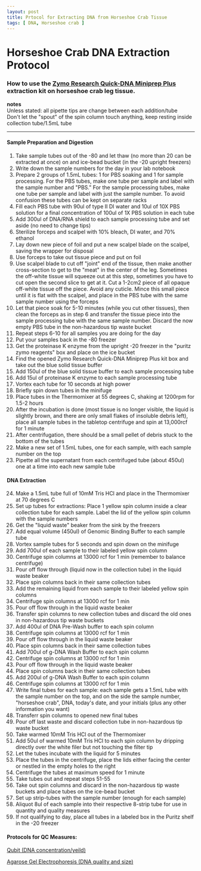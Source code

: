 ```yaml
---
layout: post
title: Prtocol for Extracting DNA from Horseshoe Crab Tissue
tags: [ DNA, Horseshoe crab ]
---
```


# Horseshoe Crab DNA Extraction Protocol

### How to use the [Zymo Research Quick-DNA Miniprep Plus](https://www.zymoresearch.com/collections/quick-dna-kits/products/quick-dna-miniprep-plus-kit) extraction kit on horseshoe crab leg tissue.

**notes**   
Unless stated: all pipette tips are change between each addition/tube  
Don't let the "spout" of the spin column touch anything, keep resting inside collection tube/1.5mL tube

---

#### Sample Preparation and Digestion

1. Take sample tubes out of the -80 and let thaw (no more than 20 can be extracted at once) on and ice-bead bucket (in the -20 upright freezers)
2. Write down the sample numbers for the day in your lab notebook
3. Prepare 2 groups of 1.5mL tubes: 1 for PBS soaking and 1 for sample processing. For the PBS tubes, make one tube per sample and label with the sample number and "PBS." For the sample processing tubes, make one tube per sample and label with just the sample number. To avoid confusion these tubes can be kept on separate racks
4. Fill each PBS tube with 90ul of type II DI water and 10ul of 10X PBS solution for a final concentration of 100ul of 1X PBS solution in each tube
5. Add 300ul of DNA/RNA shield to each sample processing tube and set aside (no need to change tips)
6. Sterilize forceps and scalpel with 10% bleach, DI water, and 70% ethanol
7. Lay down new piece of foil and put a new scalpel blade on the scalpel, saving the wrapper for disposal
8. Use forceps to take out tissue piece and put on foil
9. Use scalpel blade to cut off "joint" end of the tissue, then make another cross-section to get to the "meat" in the center of the leg. Sometimes the off-white tissue will squeeze out at this step, sometimes you have to cut open the second slice to get at it. Cut a 1-2cm2 piece of all opaque off-white tissue off the piece. Avoid any cuticle. Mince this small piece until it is flat with the scalpel, and place in the PBS tube with the same sample number using the forceps
10. Let that piece soak for 5-10 minutes (while you cut other tissues), then clean the forceps as in step 6 and transfer the tissue piece into the sample processing tube with the same sample number. Discard the now empty PBS tube in the non-hazardous tip waste bucket
11. Repeat steps 6-10 for all samples you are doing for the day
12. Put your samples back in the -80 freezer
13. Get the proteinase K enzyme from the upright -20 freezer in the "puritz zymo reagents" box and place on the ice bucket
14. Find the opened Zymo Research Quick-DNA Miniprep Plus kit box and take out the blue solid tissue buffer
15. Add 150ul of the blue solid tissue buffer to each sample processing tube
16. Add 15ul of proteinase K enzyme to each sample processing tube
17. Vortex each tube for 10 seconds at high power
18. Briefly spin down tubes in the minifuge
19. Place tubes in the Thermomixer at 55 degrees C, shaking at 1200rpm for 1.5-2 hours
20. After the incubation is done (most tissue is no longer visible, the liquid is slightly brown, and there are only small flakes of insoluble debris left), place all sample tubes in the tabletop centrifuge and spin at 13,000rcf for 1 minute
21. After centrifugation, there should be a small pellet of debris stuck to the bottom of the tubes
22. Make a new set of 1.5mL tubes, one for each sample, with each sample number on the top
23. Pipette all the supernatant from each centrifuged tube (about 450ul) one at a time into each new sample tube

#### DNA Extraction

24. Make a 1.5mL tube full of 10mM Tris HCl and place in the Thermomixer at 70 degrees C
25. Set up tubes for extractions: Place 1 yellow spin column inside a clear collection tube for each sample. Label the lid of the yellow spin column with the sample numbers
26. Get the "liquid waste" beaker from the sink by the freezers
27. Add equal volume (450ul) of Genomic Binding Buffer to each sample tube
28. Vortex sample tubes for 5 seconds and spin down on the minifuge
29. Add 700ul of each sample to their labeled yellow spin column
30. Centrifuge spin columns at 13000 rcf for 1 min (remember to balance centrifuge)
31. Pour off flow through (liquid now in the collection tube) in the liquid waste beaker
32. Place spin columns back in their same collection tubes
33. Add the remaining liquid from each sample to their labeled yellow spin columns
34. Centrifuge spin columns at 13000 rcf for 1 min
35. Pour off flow through in the liquid waste beaker
36. Transfer spin columns to new collection tubes and discard the old ones in non-hazardous tip waste buckets
37. Add 400ul of DNA Pre-Wash buffer to each spin column
38. Centrifuge spin columns at 13000 rcf for 1 min
39. Pour off flow through in the liquid waste beaker
40. Place spin columns back in their same collection tubes
41. Add 700ul of g-DNA Wash Buffer to each spin column
42. Centrifuge spin columns at 13000 rcf for 1 min
43. Pour off flow through in the liquid waste beaker
45. Place spin columns back in their same collection tubes
46. Add 200ul of g-DNA Wash Buffer to each spin column
47. Centrifuge spin columns at 13000 rcf for 1 min
48. Write final tubes for each sample: each sample gets a 1.5mL tube with the sample number on the top, and on the side the sample number, "horseshoe crab", DNA, today's date, and your initials (plus any other information you want)
49. Transferr spin columns to opened new final tubes
50. Pour off last waste and discard collection tube in non-hazardous tip waste bucket
51. Take warmed 10mM Tris HCl out of the Thermomixer
52. Add 50ul of warmed 10mM Tris HCl to each spin column by dripping directly over the white filer but not touching the filter tip
53. Let the tubes incubate with the liquid for 5 minutes
54. Place the tubes in the centrifuge, place the lids either facing the center or nestled in the empty holes to the right
55. Centrifuge the tubes at maximum speed for 1 minute
56. Take tubes out and repeat steps 51-55
57. Take out spin columns and discard in the non-hazardous tip waste buckets and place tubes on the ice-bead bucket
58. Set up strip-tubes with the sample number (enough for each sample)
59. Aliquot 8ul of each sample into their respective 8-strip tube for use in quantity and quality measures
60. If not qualifying to day, place all tubes in a labeled box in the Puritz shelf in the -20 freezer

#### Protocols for QC Measures:

[Qubit (DNA concentration/yeild)](https://github.com/meschedl/PPP-Lab-Resources/blob/master/Protocols/Qubit-Assay-Protocol.md)

[Agarose Gel Electrophoresis (DNA quality and size)](https://meschedl.github.io/MES_Puritz_Lab_Notebook/2019-03-01/PPP-Lab-Gel-Protocol)
